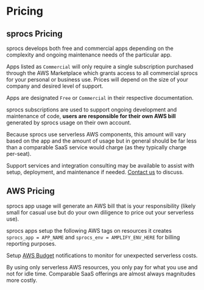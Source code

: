 # Pricing

## sprocs Pricing

sprocs develops both free and commercial apps depending on the complexity and
ongoing maintenance needs of the particular app.

Apps listed as `Commercial` will only require a single subscription purchased
through the AWS Marketplace which grants access to all commercial sprocs for your personal or business use. Prices will depend on the size of your company and
desired level of support.

Apps are designated `Free` or `Commercial` in their respective documentation.

sprocs subscriptions are used to support ongoing development and maintenance of code, **users are responsible for their own AWS bill** generated by sprocs usage on their
own account.

Because sprocs use serverless AWS components, this amount will vary based on the app and the amount of usage but in general should
be far less than a comparable SaaS service would charge (as they typically charge per-seat).

Support services and integration consulting may be available to assist with setup, deployment, and maintenance if
needed. [Contact us](mailto:team@sprocs.com) to discuss.

## AWS Pricing

sprocs app usage will generate an AWS bill that is your responsibility (likely small for casual use but do your own diligence to price out your serverless use).

sprocs apps setup the following AWS tags on resources it creates `sprocs_app = APP_NAME` and `sprocs_env = AMPLIFY_ENV_HERE` for billing reporting purposes.

Setup [AWS Budget](setup.md#aws-budget-setup) notifications to monitor for unexpected serverless costs.

By using only serverless AWS resources, you only pay for what you use and not for idle time. Comparable SaaS offerings are almost always magnitudes more costly.
